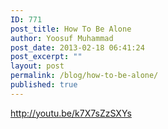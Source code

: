 ```yaml
---
ID: 771
post_title: How To Be Alone
author: Yoosuf Muhammad
post_date: 2013-02-18 06:41:24
post_excerpt: ""
layout: post
permalink: /blog/how-to-be-alone/
published: true
---
```

http://youtu.be/k7X7sZzSXYs